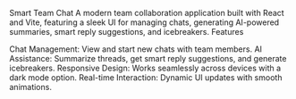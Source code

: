 Smart Team Chat
A modern team collaboration application built with React and Vite, featuring a sleek UI for managing chats, generating AI-powered summaries, smart reply suggestions, and icebreakers.
Features

Chat Management: View and start new chats with team members.
AI Assistance: Summarize threads, get smart reply suggestions, and generate icebreakers.
Responsive Design: Works seamlessly across devices with a dark mode option.
Real-time Interaction: Dynamic UI updates with smooth animations.


